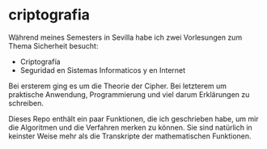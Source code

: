 ﻿# criptografia
Während meines Semesters in Sevilla habe ich zwei Vorlesungen zum Thema Sicherheit besucht:
- Criptografía
- Seguridad en Sistemas Informaticos y en Internet

Bei ersterem ging es um die Theorie der Cipher. 
Bei letzterem um praktische Anwendung, Programmierung und viel darum Erklärungen zu schreiben.

Dieses Repo enthält ein paar Funktionen, die ich geschrieben habe, um mir die Algoritmen und die Verfahren merken zu können.
Sie sind natürlich in keinster Weise mehr als die Transkripte der mathematischen Funktionen.